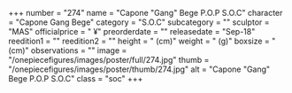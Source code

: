 +++
number = "274"
name = "Capone &#34;Gang&#34; Bege P.O.P S.O.C"
character = "Capone Gang Bege"
category = "S.O.C"
subcategory = ""
sculptor = "MAS"
officialprice = " ¥"
preorderdate = ""
releasedate = "Sep-18"
reedition1 = ""
reedition2 = ""
height = " (cm)"
weight = " (g)"
boxsize = " (cm)"
observations = ""
image = "/onepiecefigures/images/poster/full/274.jpg"
thumb = "/onepiecefigures/images/poster/thumb/274.jpg"
alt = "Capone &#34;Gang&#34; Bege P.O.P S.O.C"
class = "soc"
+++
